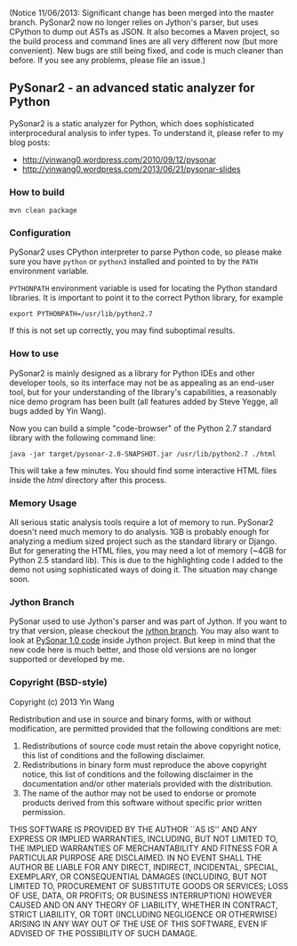(Notice 11/06/2013: Significant change has been merged into the master branch.
PySonar2 now no longer relies on Jython's parser, but uses CPython to dump out
ASTs as JSON. It also becomes a Maven project, so the build process and command
lines are all very different now (but more convenient). New bugs are still being
fixed, and code is much cleaner than before. If you see any problems, please
file an issue.)



## PySonar2 - an advanced static analyzer for Python

PySonar2 is a static analyzer for Python, which does sophisticated
interprocedural analysis to infer types. To understand it, please refer to my
blog posts:

- http://yinwang0.wordpress.com/2010/09/12/pysonar
- http://yinwang0.wordpress.com/2013/06/21/pysonar-slides



### How to build

    mvn clean package



### Configuration

PySonar2 uses CPython interpreter to parse Python code, so please make sure you
have `python` or `python3` installed and pointed to by the `PATH` environment
variable.

`PYTHONPATH` environment variable is used for locating the Python standard
libraries. It is important to point it to the correct Python library, for
example

    export PYTHONPATH=/usr/lib/python2.7

If this is not set up correctly, you may find suboptimal results.



### How to use

PySonar2 is mainly designed as a library for Python IDEs and other developer
tools, so its interface may not be as appealing as an end-user tool, but for
your understanding of the library's capabilities, a reasonably nice demo program
has been built (all features added by Steve Yegge, all bugs added by Yin Wang).

Now you can build a simple "code-browser" of the Python 2.7 standard library
with the following command line:

    java -jar target/pysonar-2.0-SNAPSHOT.jar /usr/lib/python2.7 ./html

This will take a few minutes. You should find some interactive HTML files inside
the _html_ directory after this process.



### Memory Usage

All serious static analysis tools require a lot of memory to run. PySonar2
doesn't need much memory to do analysis. 1GB is probably enough for analyzing a
medium sized project such as the standard library or Django. But for generating
the HTML files, you may need a lot of memory (~4GB for Python 2.5 standard lib).
This is due to the highlighting code I added to the demo not using sophisticated
ways of doing it. The situation may change soon.



### Jython Branch

PySonar used to use Jython's parser and was part of Jython. If you want to try
that version, please checkout the <a
href="https://github.com/yinwang0/pysonar2/tree/jython">jython branch</a>. You
may also want to look at <a
href="http://hg.python.org/jython/file/11776cd9765b/src/org/python/indexer">PySonar 1.0
code</a> inside Jython project. But keep in mind that the new code here is much
better, and those old versions are no longer supported or developed by me.



### Copyright (BSD-style)

Copyright (c) 2013 Yin Wang

Redistribution and use in source and binary forms, with or without
modification, are permitted provided that the following conditions
are met:

1. Redistributions of source code must retain the above copyright
   notice, this list of conditions and the following disclaimer.
2. Redistributions in binary form must reproduce the above copyright
   notice, this list of conditions and the following disclaimer in the
   documentation and/or other materials provided with the distribution.
3. The name of the author may not be used to endorse or promote products
   derived from this software without specific prior written permission.

THIS SOFTWARE IS PROVIDED BY THE AUTHOR ``AS IS'' AND ANY EXPRESS OR
IMPLIED WARRANTIES, INCLUDING, BUT NOT LIMITED TO, THE IMPLIED WARRANTIES
OF MERCHANTABILITY AND FITNESS FOR A PARTICULAR PURPOSE ARE DISCLAIMED.
IN NO EVENT SHALL THE AUTHOR BE LIABLE FOR ANY DIRECT, INDIRECT,
INCIDENTAL, SPECIAL, EXEMPLARY, OR CONSEQUENTIAL DAMAGES (INCLUDING, BUT
NOT LIMITED TO, PROCUREMENT OF SUBSTITUTE GOODS OR SERVICES; LOSS OF USE,
DATA, OR PROFITS; OR BUSINESS INTERRUPTION) HOWEVER CAUSED AND ON ANY
THEORY OF LIABILITY, WHETHER IN CONTRACT, STRICT LIABILITY, OR TORT
(INCLUDING NEGLIGENCE OR OTHERWISE) ARISING IN ANY WAY OUT OF THE USE OF
THIS SOFTWARE, EVEN IF ADVISED OF THE POSSIBILITY OF SUCH DAMAGE.
